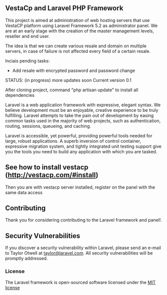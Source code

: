 ## VestaCp and Laravel PHP Framework

This project is aimed at administration of web hosting servers that use VestaCP platform using Laravel Framework 5.2 as administrator panel. We are at an early stage with the creation of the master management levels, reseller and end user.

The idea is that we can create various resale and domain on multiple servers, in case of failure is not affected every field of a certain resale.

Inciais pending tasks:
- Add resale with encrypted password and password change

STATUS: (in progress) more updates soon
Current version 0.1

After cloning project, command "php artisan update" to install all dependencies

Laravel is a web application framework with expressive, elegant syntax. We believe development must be an enjoyable, creative experience to be truly fulfilling. Laravel attempts to take the pain out of development by easing common tasks used in the majority of web projects, such as authentication, routing, sessions, queueing, and caching.

Laravel is accessible, yet powerful, providing powerful tools needed for large, robust applications. A superb inversion of control container, expressive migration system, and tightly integrated unit testing support give you the tools you need to build any application with which you are tasked.

## See how to install vestacp (http://vestacp.com/#install)

Then you are with vestacp server installed, register on the panel with the same data access

## Contributing

Thank you for considering contributing to the Laravel framework and panel!.

## Security Vulnerabilities

If you discover a security vulnerability within Laravel, please send an e-mail to Taylor Otwell at taylor@laravel.com. All security vulnerabilities will be promptly addressed.

### License

The Laravel framework is open-sourced software licensed under the [MIT license](http://opensource.org/licenses/MIT)
